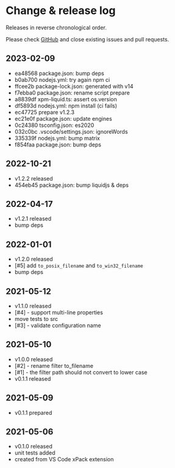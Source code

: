 # Change & release log

Releases in reverse chronological order.

Please check
[GitHub](https://github.com/xpack/xpm-liquid-ts/issues/)
and close existing issues and pull requests.

## 2023-02-09

* ea48568 package.json: bump deps
* b0ab700 nodejs.yml: try again npm ci
* ffcee2b package-lock.json: generated with v14
* f7ebba0 package.json: rename script prepare
* a8839df xpm-liquid.ts: assert os.version
* df5893d nodejs.yml: npm install (ci fails)
* ec47725 prepare v1.2.3
* ec21e0f package.json: update engines
* 0c24380 tsconfig.json: es2020
* 032c0bc .vscode/settings.json: ignoreWords
* 335339f nodejs.yml: bump matrix
* f854faa package.json: bump deps

## 2022-10-21

* v1.2.2 released
* 454eb45 package.json: bump liquidjs & deps

## 2022-04-17

* v1.2.1 released
* bump deps

## 2022-01-01

* v1.2.0 released
* [#5] add `to_posix_filename` and `to_win32_filename`
* bump deps

## 2021-05-12

* v1.1.0 released
* [#4] - support multi-line properties
* move tests to src
* [#3] - validate configuration name

## 2021-05-10

* v1.0.0 released
* [#2] - rename filter to_filename
* [#1] - the filter path should not convert to lower case
* v0.1.1 released

## 2021-05-09

* v0.1.1 prepared

## 2021-05-06

* v0.1.0 released
* unit tests added
* created from VS Code xPack extension
